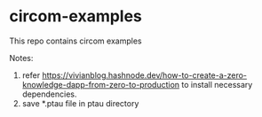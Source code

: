 # circom-examples
This repo contains circom examples

Notes:
1. refer https://vivianblog.hashnode.dev/how-to-create-a-zero-knowledge-dapp-from-zero-to-production to install necessary dependencies.
2. save *.ptau file in ptau directory
